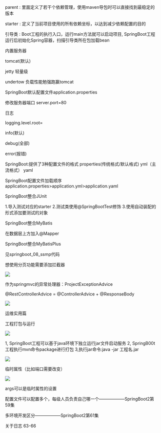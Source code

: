 parent : 里面定义了若干个依赖管理，使用maven导包时可以直接找到最稳定的版本

starter : 定义了当前项目使用的所有依赖坐标，以达到减少依赖配置的目的 

引导类 : Boot工程的执行入口，运行main方法就可以启动项目, SpringBoot工程运行后初始化Spring容器，扫描引导类所在包加载bean

内置服务器

tomcat(默认)   

jetty 轻量级

undertow 负载性能勉强跑赢tomcat



SpringBoot默认配置文件application.properties

修改服务器端口  server.port=80

日志 

logging.level.root=

info(默认)  

debug(全部) 

error(报错)



SpringBoot:提供了3种配置文件的格式
	properties(传统格式/默认格式)
	yml（主流格式）
	yaml

SpringBoot配置文件加载顺序
application.properties>application.yml>application.yaml



SpringBoot整合JUnit

1.导入测试对应的starter
2.测试类使用@SpringBootTest修饰
3.使用自动装配的形式添加要测试的对象



SpringBoot整合MyBatis

在数据层上方加入@Mapper



SpringBoot整合MyBatisPlus

见springboot_08_ssmp代码

想使用分页功能需要添加拦截器

![](F:\myhome\springbootstudy\picture\Quicker_20230216_184952.png)



作为springmvc的异常处理器：ProjectExceptionAdvice

@RestControllerAdvice = @ControllerAdvice + @ResponseBody

![](F:\myhome\springbootstudy\picture\Quicker_20230216_195848.png)







运维实用篇

工程打包与运行

![](F:\myhome\springbootstudy\picture\Quicker_20230216_202216.png)

1, SpringBoot工程可以基于java环境下独立运行jar文件启动服务
2, SpringB00t工程执行mvn命令package进行打包
3,执行jar命令:java -jar 工程名.jar





![](F:\myhome\springbootstudy\picture\Quicker_20230216_202805.png)



临时属性（比如端口需要改变）

![](F:\myhome\springbootstudy\picture\Quicker_20230216_203830.png)



args可以是临时属性的设置



配置文件可以配置多个，每级人员负责自己哪一个——————SpringBoot2第59集



多环境开发区分——————SpringBoot2第61集



关于日志	63-66